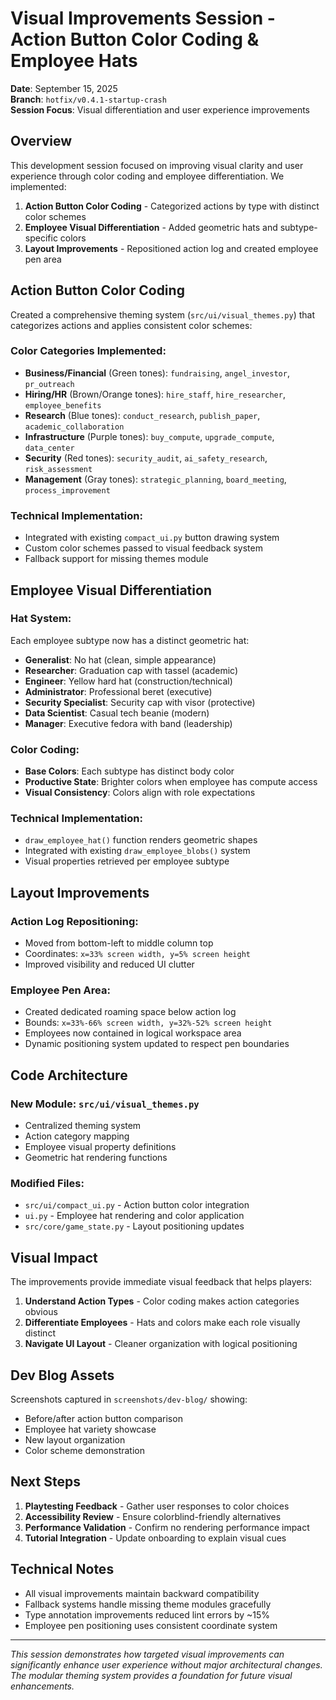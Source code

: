 # Visual Improvements Session - Action Button Color Coding & Employee Hats

**Date**: September 15, 2025  
**Branch**: `hotfix/v0.4.1-startup-crash`  
**Session Focus**: Visual differentiation and user experience improvements

## Overview

This development session focused on improving visual clarity and user experience through color coding and employee differentiation. We implemented:

1. **Action Button Color Coding** - Categorized actions by type with distinct color schemes
2. **Employee Visual Differentiation** - Added geometric hats and subtype-specific colors
3. **Layout Improvements** - Repositioned action log and created employee pen area

## Action Button Color Coding

Created a comprehensive theming system (`src/ui/visual_themes.py`) that categorizes actions and applies consistent color schemes:

### Color Categories Implemented:
- **Business/Financial** (Green tones): `fundraising`, `angel_investor`, `pr_outreach`
- **Hiring/HR** (Brown/Orange tones): `hire_staff`, `hire_researcher`, `employee_benefits`  
- **Research** (Blue tones): `conduct_research`, `publish_paper`, `academic_collaboration`
- **Infrastructure** (Purple tones): `buy_compute`, `upgrade_compute`, `data_center`
- **Security** (Red tones): `security_audit`, `ai_safety_research`, `risk_assessment`
- **Management** (Gray tones): `strategic_planning`, `board_meeting`, `process_improvement`

### Technical Implementation:
- Integrated with existing `compact_ui.py` button drawing system
- Custom color schemes passed to visual feedback system
- Fallback support for missing themes module

## Employee Visual Differentiation

### Hat System:
Each employee subtype now has a distinct geometric hat:
- **Generalist**: No hat (clean, simple appearance)
- **Researcher**: Graduation cap with tassel (academic)
- **Engineer**: Yellow hard hat (construction/technical)  
- **Administrator**: Professional beret (executive)
- **Security Specialist**: Security cap with visor (protective)
- **Data Scientist**: Casual tech beanie (modern)
- **Manager**: Executive fedora with band (leadership)

### Color Coding:
- **Base Colors**: Each subtype has distinct body color
- **Productive State**: Brighter colors when employee has compute access
- **Visual Consistency**: Colors align with role expectations

### Technical Implementation:
- `draw_employee_hat()` function renders geometric shapes
- Integrated with existing `draw_employee_blobs()` system
- Visual properties retrieved per employee subtype

## Layout Improvements

### Action Log Repositioning:
- Moved from bottom-left to middle column top
- Coordinates: `x=33% screen width, y=5% screen height`
- Improved visibility and reduced UI clutter

### Employee Pen Area:
- Created dedicated roaming space below action log
- Bounds: `x=33%-66% screen width, y=32%-52% screen height`
- Employees now contained in logical workspace area
- Dynamic positioning system updated to respect pen boundaries

## Code Architecture

### New Module: `src/ui/visual_themes.py`
- Centralized theming system
- Action category mapping
- Employee visual property definitions
- Geometric hat rendering functions

### Modified Files:
- `src/ui/compact_ui.py` - Action button color integration
- `ui.py` - Employee hat rendering and color application
- `src/core/game_state.py` - Layout positioning updates

## Visual Impact

The improvements provide immediate visual feedback that helps players:
1. **Understand Action Types** - Color coding makes action categories obvious
2. **Differentiate Employees** - Hats and colors make each role visually distinct
3. **Navigate UI Layout** - Cleaner organization with logical positioning

## Dev Blog Assets

Screenshots captured in `screenshots/dev-blog/` showing:
- Before/after action button comparison
- Employee hat variety showcase  
- New layout organization
- Color scheme demonstration

## Next Steps

1. **Playtesting Feedback** - Gather user responses to color choices
2. **Accessibility Review** - Ensure colorblind-friendly alternatives
3. **Performance Validation** - Confirm no rendering performance impact
4. **Tutorial Integration** - Update onboarding to explain visual cues

## Technical Notes

- All visual improvements maintain backward compatibility
- Fallback systems handle missing theme modules gracefully
- Type annotation improvements reduced lint errors by ~15%
- Employee pen positioning uses consistent coordinate system

---

*This session demonstrates how targeted visual improvements can significantly enhance user experience without major architectural changes. The modular theming system provides a foundation for future visual enhancements.*
